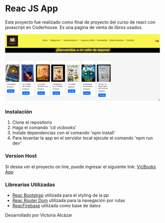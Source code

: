 # Reac JS App

Este proyecto fue realizado como final de proyecto del curso de react con javascript en Coderhouse. Es una pagina de venta de libros usados.

![app](/public/paginaVicBooks.png)

### Instalación

1. Clone el repositorio
2. Haga el comando 'cd vicbooks'
3. Instale dependencias con el comando 'npm install'
4. Para levantar la app en el servidor local ejecute el comando 'npm run dev'

### Version Host

Si desea ver el proyecto on line, puede ingresar el siguiente link: [VicBooks App]()

### Librearias Utilizadas
- [Reac Bootstrap]() utilizada para el styling de la pp
- [Reac Router Dom]() utilizada para la navegación por rutas
- [ReacFirebase]() utilizada como base de datos

Desarrollado por Victoria Alcázar

